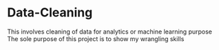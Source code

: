 # Data-Cleaning
This involves cleaning of data for analytics or machine learning purpose
The sole purpose of this project is to show my wrangling skills
